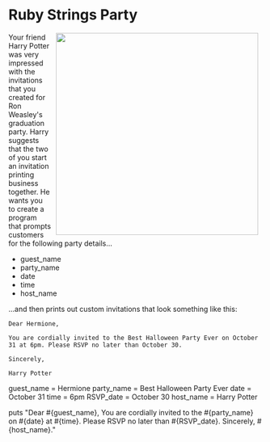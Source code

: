 # Ruby Strings Party

<img src="https://s3.amazonaws.com/after-school-assets/hogwarts.jpg" width="400px" align="right" hspace="10">

Your friend Harry Potter was very impressed with the invitations that you created for Ron Weasley's graduation party. Harry suggests that the two of you start an invitation printing business together. He wants you to create a program that prompts customers for the following party details...

* guest_name
* party_name
* date
* time
* host_name

...and then prints out custom invitations that look something like this:

```
Dear Hermione,

You are cordially invited to the Best Halloween Party Ever on October 31 at 6pm. Please RSVP no later than October 30.

Sincerely,

Harry Potter
```

guest_name = Hermione
party_name = Best Halloween Party Ever
date = October 31
time = 6pm
RSVP_date = October 30
host_name = Harry Potter

puts "Dear #{guest_name},
You are cordially invited to the #{party_name} on #{date} at #{time}. Please RSVP no later than #{RSVP_date}.
Sincerely,
#{host_name}."